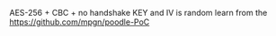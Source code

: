 AES-256 + CBC + no handshake
KEY and IV is random
learn from the https://github.com/mpgn/poodle-PoC
